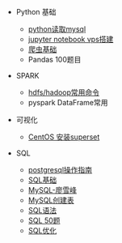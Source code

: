 
* Python 基础
  - [python读取mysql](/python/docs/pythondu-qu-mysql.md)
  - [jupyter notebook vps搭建](/python/docs/jupyter-notebook-vpsda-jian.md)
  - [爬虫基础](/python/docs/scracp.md)
  - Pandas 100题目

* SPARK
  * [hdfs/hadoop常用命令](/python/docs/hdfs_hadoop_code.md)
  * pyspark DataFrame常用

* 可视化
  * [CentOS 安装superset](/python/docs/supersetan-zhuang-guo-cheng.md)

* SQL
  * [postgresql操作指南](/python/docs/postgresql.md)
  * [SQL基础](/python/docs/sqljichu.md)
  * [MySQL-廖雪峰](/python/docs/sqlliao-xue-feng.md)
  * [MySQL创建表](/python/docs/sql_table.md)
  * [SQL语法](/python/docs/sqlyu-fa.md)
  * [SQL 50题 ](/python/docs/sql-50ti.md)
  * [SQL优化](/python/docs/sqlyouhua.md)


